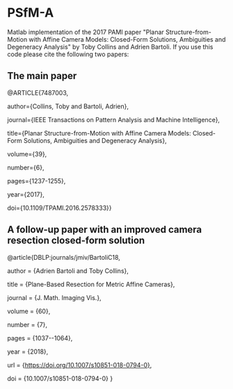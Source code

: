# PSfM-A

Matlab implementation of the 2017 PAMI paper "Planar Structure-from-Motion with Affine Camera Models: Closed-Form Solutions, Ambiguities and Degeneracy Analysis" by Toby Collins and Adrien Bartoli. If you use this code please cite the following two papers:


## The main paper

@ARTICLE{7487003,

  author={Collins, Toby and Bartoli, Adrien},

  journal={IEEE Transactions on Pattern Analysis and Machine Intelligence}, 

  title={Planar Structure-from-Motion with Affine Camera Models: Closed-Form Solutions, Ambiguities and Degeneracy Analysis}, 

  volume={39},

  number={6},

  pages={1237-1255},
  
  year={2017},

  doi={10.1109/TPAMI.2016.2578333}}
  

## A follow-up paper with an improved  camera resection closed-form solution

@article{DBLP:journals/jmiv/BartoliC18,

  author    = {Adrien Bartoli and
               Toby Collins},
               
  title     = {Plane-Based Resection for Metric Affine Cameras},
  
  journal   = {J. Math. Imaging Vis.},
  
  volume    = {60},
  
  number    = {7},
  
  pages     = {1037--1064},
  
  year      = {2018},
  
  url       = {https://doi.org/10.1007/s10851-018-0794-0},
  
  doi       = {10.1007/s10851-018-0794-0}
}


  

